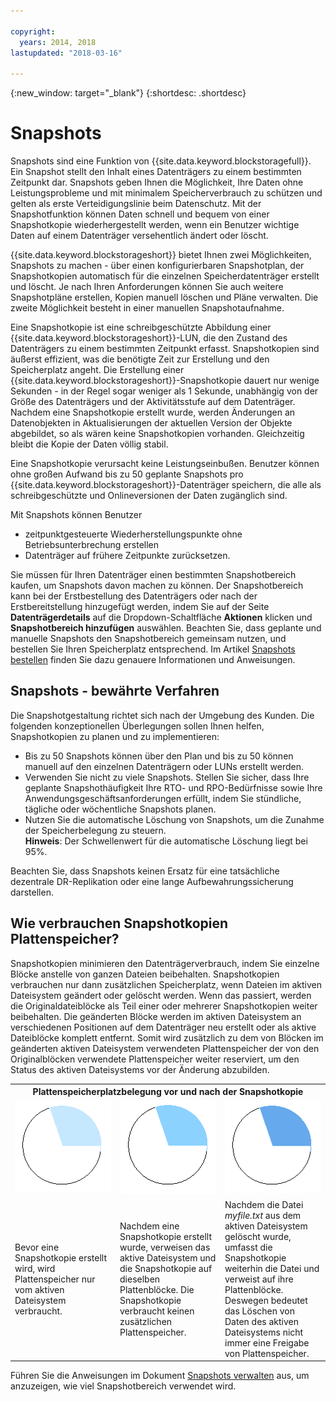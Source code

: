 ```yaml
---

copyright:
  years: 2014, 2018
lastupdated: "2018-03-16"

---
```

{:new_window: target="_blank"}
{:shortdesc: .shortdesc}

# Snapshots

Snapshots sind eine Funktion von {{site.data.keyword.blockstoragefull}}. Ein Snapshot stellt den Inhalt eines Datenträgers zu einem bestimmten Zeitpunkt dar. Snapshots geben Ihnen die Möglichkeit, Ihre Daten ohne Leistungsprobleme und mit minimalem Speicherverbrauch zu schützen und gelten als erste Verteidigungslinie beim Datenschutz. Mit der Snapshotfunktion können Daten schnell und bequem von einer Snapshotkopie wiederhergestellt werden, wenn ein Benutzer wichtige Daten auf einem Datenträger versehentlich ändert oder löscht.

{{site.data.keyword.blockstorageshort}} bietet Ihnen zwei Möglichkeiten, Snapshots zu machen - über einen konfigurierbaren Snapshotplan, der Snapshotkopien automatisch für die einzelnen Speicherdatenträger erstellt und löscht. Je nach Ihren Anforderungen können Sie auch weitere Snapshotpläne erstellen, Kopien manuell löschen und Pläne verwalten. Die zweite Möglichkeit besteht in einer manuellen Snapshotaufnahme.

Eine Snapshotkopie ist eine schreibgeschützte Abbildung einer {{site.data.keyword.blockstorageshort}}-LUN, die den Zustand des Datenträgers zu einem bestimmten Zeitpunkt erfasst. Snapshotkopien sind äußerst effizient, was die benötigte Zeit zur Erstellung und den Speicherplatz angeht. Die Erstellung einer {{site.data.keyword.blockstorageshort}}-Snapshotkopie dauert nur wenige Sekunden - in der Regel sogar weniger als 1 Sekunde, unabhängig von der Größe des Datenträgers und der Aktivitätsstufe auf dem Datenträger. Nachdem eine Snapshotkopie erstellt wurde, werden Änderungen an Datenobjekten in Aktualisierungen der aktuellen Version der Objekte abgebildet, so als wären keine Snapshotkopien vorhanden. Gleichzeitig bleibt die Kopie der Daten völlig stabil. 

Eine Snapshotkopie verursacht keine Leistungseinbußen. Benutzer können ohne großen Aufwand bis zu 50 geplante Snapshots pro {{site.data.keyword.blockstorageshort}}-Datenträger speichern, die alle als schreibgeschützte und Onlineversionen der Daten zugänglich sind.


Mit Snapshots können Benutzer

- zeitpunktgesteuerte Wiederherstellungspunkte ohne Betriebsunterbrechung erstellen
- Datenträger auf frühere Zeitpunkte zurücksetzen.

Sie müssen für Ihren Datenträger einen bestimmten Snapshotbereich kaufen, um Snapshots davon machen zu können. Der Snapshotbereich kann bei der Erstbestellung des Datenträgers oder nach der Erstbereitstellung hinzugefügt werden, indem Sie auf der Seite **Datenträgerdetails** auf die Dropdown-Schaltfläche **Aktionen** klicken und **Snapshotbereich hinzufügen** auswählen. Beachten Sie, dass geplante und manuelle Snapshots den Snapshotbereich gemeinsam nutzen, und bestellen Sie Ihren Speicherplatz entsprechend. Im Artikel [Snapshots bestellen](ordering-snapshots.html) finden Sie dazu genauere Informationen und Anweisungen.

## Snapshots - bewährte Verfahren

Die Snapshotgestaltung richtet sich nach der Umgebung des Kunden. Die folgenden konzeptionellen Überlegungen sollen Ihnen helfen, Snapshotkopien zu planen und zu implementieren: 
- 	Bis zu 50 Snapshots können über den Plan und bis zu 50 können manuell auf den einzelnen Datenträgern oder LUNs erstellt werden. 
- 	Verwenden Sie nicht zu viele Snapshots. Stellen Sie sicher, dass Ihre geplante Snapshothäufigkeit Ihre RTO- und RPO-Bedürfnisse sowie Ihre Anwendungsgeschäftsanforderungen erfüllt, indem Sie stündliche, tägliche oder wöchentliche Snapshots planen. 
- 	Nutzen Sie die automatische Löschung von Snapshots, um die Zunahme der Speicherbelegung zu steuern. <br/>
    **Hinweis**: Der Schwellenwert für die automatische Löschung liegt bei 95%.
    
Beachten Sie, dass Snapshots keinen Ersatz für eine tatsächliche dezentrale DR-Replikation oder eine lange Aufbewahrungssicherung darstellen.
    
## Wie verbrauchen Snapshotkopien Plattenspeicher?

Snapshotkopien minimieren den Datenträgerverbrauch, indem Sie einzelne Blöcke anstelle von ganzen Dateien beibehalten. Snapshotkopien verbrauchen nur dann zusätzlichen Speicherplatz, wenn Dateien im aktiven Dateisystem geändert oder gelöscht werden. Wenn das passiert, werden die Originaldateiblöcke als Teil einer oder mehrerer Snapshotkopien weiter beibehalten.
Die geänderten Blöcke werden im aktiven Dateisystem an verschiedenen Positionen auf dem Datenträger neu erstellt oder als aktive Dateiblöcke komplett entfernt. Somit wird zusätzlich zu dem von Blöcken im geänderten aktiven Dateisystem verwendeten Plattenspeicher der von den Originalblöcken verwendete Plattenspeicher weiter reserviert, um den Status des aktiven Dateisystems vor der Änderung abzubilden.

<table>
    <colgroup>
      <col style="width: 33.3%;"/>
      <col style="width: 33.3%;"/>
      <col style="width: 33.3%;"/>
    </colgroup>
    <tbody>
      <tr>
        <th colspan="3" style="border: 0.0px;text-align: center;">Plattenspeicherplatzbelegung vor und nach der Snapshotkopie</th>
     </tr><tr>
        <td style="border: 0.0px;text-align: center;"><img src="/images/bfcircle1.png" alt="Vor der Snapshotkopie"></td>
        <td style="border: 0.0px;text-align: center;"><img src="/images/bfcircle3.png" alt="Nach der Snapshotkopie"></td>
        <td style="border: 0.0px;text-align: center;"><img src="/images/bfcircle2.png" alt="Änderungen nach der Snapshotkopie"></td>
     </tr><tr>
        <td style="border: 0.0px;">Bevor eine Snapshotkopie erstellt wird, wird Plattenspeicher nur vom aktiven Dateisystem verbraucht.</td>
        <td style="border: 0.0px;">Nachdem eine Snapshotkopie erstellt wurde, verweisen das aktive Dateisystem und die Snapshotkopie auf dieselben Plattenblöcke. Die Snapshotkopie verbraucht keinen zusätzlichen Plattenspeicher.</td>
        <td style="border: 0.0px;">Nachdem die Datei <i>myfile.txt</i> aus dem aktiven Dateisystem gelöscht wurde, umfasst die Snapshotkopie weiterhin die Datei und verweist auf ihre Plattenblöcke. Deswegen bedeutet das Löschen von Daten des aktiven Dateisystems nicht immer eine Freigabe von Plattenspeicher.</td>
      </tr>
    </tbody>
</table>

Führen Sie die Anweisungen im Dokument [Snapshots verwalten](working-with-snapshots.html) aus, um anzuzeigen, wie viel Snapshotbereich verwendet wird.






